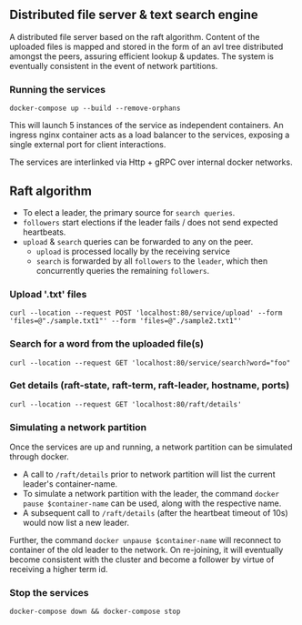 

## Distributed file server & text search engine

A distributed file server based on the raft algorithm.
Content of the uploaded files is mapped and stored in the form of an avl tree
distributed amongst the peers, assuring efficient lookup & updates. 
The system is eventually consistent in the event of network partitions.

### Running the services
```shell
docker-compose up --build --remove-orphans
```
This will launch 5 instances of the service as independent containers.
An ingress nginx container acts as a load balancer to the services, exposing a single 
external port for client interactions.

The services are interlinked via Http + gRPC over internal docker networks. 

## Raft algorithm

- To elect a leader, the primary source for `search queries`.
- `followers` start elections if the leader fails / does not send expected heartbeats.
- `upload` & `search` queries can be forwarded to any on the peer. 
  - `upload` is processed locally by the receiving service
  - `search` is forwarded by all `followers` to the `leader`, which then concurrently
  queries the remaining `followers`.
    
### Upload '.txt' files
```shell
curl --location --request POST 'localhost:80/service/upload' --form 'files=@"./sample.txt1"' --form 'files=@"./sample2.txt1"' 
````

### Search for a word from the uploaded file(s)
```shell
curl --location --request GET 'localhost:80/service/search?word="foo"
```

### Get details (raft-state, raft-term, raft-leader, hostname, ports)
```shell
curl --location --request GET 'localhost:80/raft/details'
```

### Simulating a network partition
Once the services are up and running, a network partition can be simulated through docker.
- A call to `/raft/details` prior to network partition will list the current leader's container-name.
- To simulate a network partition with the leader, the command `docker pause $container-name` 
can be used, along with the respective name.
- A subsequent call to `/raft/details` (after the heartbeat timeout of 10s) would now list a new leader.

Further, the command `docker unpause $container-name` will reconnect to container of the old leader 
to the network. On re-joining, it will eventually become consistent with the cluster and become a follower
by virtue of receiving a higher term id.

### Stop the services
```shell
docker-compose down && docker-compose stop
```